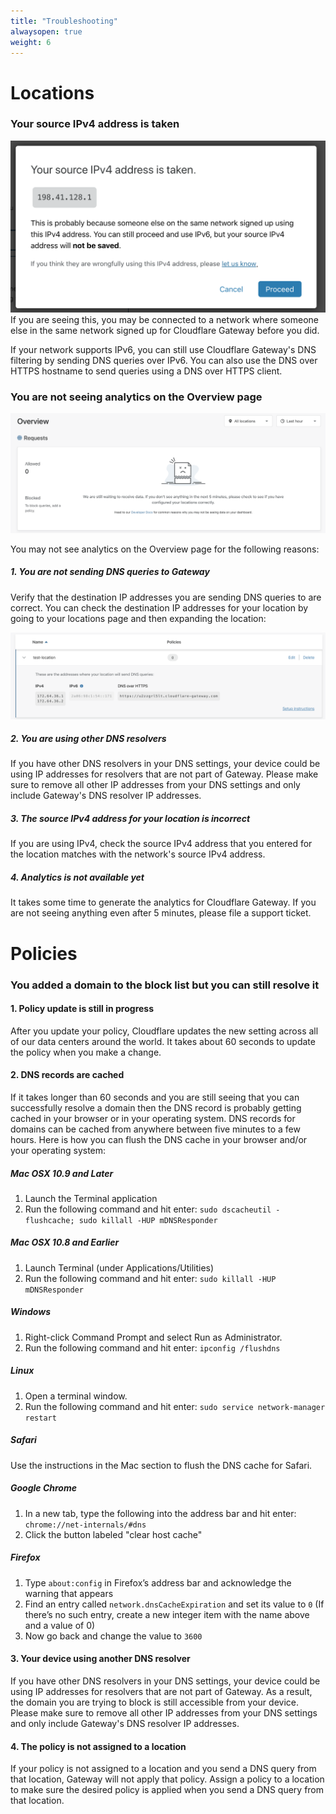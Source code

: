 ```yaml
---
title: "Troubleshooting"
alwaysopen: true
weight: 6
---
```


# Locations

### Your source IPv4 address is taken
![Source IP taken](../static/source-ip-taken.png)
If you are seeing this, you may be connected to a network where someone else in the same network signed up for Cloudflare Gateway before you did. 

If your network supports IPv6, you can still use Cloudflare Gateway's DNS filtering by sending DNS queries over IPv6. You can also use the DNS over HTTPS hostname to send queries using a DNS over HTTPS client.

### You are not seeing analytics on the Overview page
![Overview empty](../static/gateway-dash-overview-empty.png)

You may not see analytics on the Overview page for the following reasons:

##### 1. You are not sending DNS queries to Gateway
Verify that the destination IP addresses you are sending DNS queries to are correct. You can check the destination IP addresses for your location by going to your locations page and then expanding the location: 

![Location With Destinations](../static/expanded-location-with-destinations.png)

##### 2. You are using other DNS resolvers
If you have other DNS resolvers in your DNS settings, your device could be using IP addresses for resolvers that are not part of Gateway. Please make sure to remove all other IP addresses from your DNS settings and only include Gateway's DNS resolver IP addresses. 

##### 3. The source IPv4 address for your location is incorrect
If you are using IPv4, check the source IPv4 address that you entered for the location matches with the network's source IPv4 address.

##### 4. Analytics is not available yet
It takes some time to generate the analytics for Cloudflare Gateway. If you are not seeing anything even after 5 minutes, please file a support ticket.


# Policies

### You added a domain to the block list but you can still resolve it

#### 1. Policy update is still in progress
After you update your policy, Cloudflare updates the new setting across all of our data centers around the world. It takes about 60 seconds to update the policy when you make a change.

#### 2. DNS records are cached
If it takes longer than 60 seconds and you are still seeing that you can successfully resolve a domain then the DNS record is probably getting cached in your browser or in your operating system. DNS records for domains can be cached from anywhere between five minutes to a few hours. Here is how you can flush the DNS cache in your browser and/or your operating system:

##### Mac OSX 10.9 and Later

1. Launch the Terminal application
2. Run the following command and hit enter:
`sudo dscacheutil -flushcache; sudo killall -HUP mDNSResponder`

##### Mac OSX 10.8 and Earlier

1. Launch Terminal (under Applications/Utilities)
2. Run the following command and hit enter:
`sudo killall -HUP mDNSResponder`

##### Windows

1. Right-click Command Prompt and select Run as Administrator.
2. Run the following command and hit enter:
`ipconfig /flushdns`

##### Linux

1. Open a terminal window.
2. Run the following command and hit enter:
`sudo service network-manager restart`

##### Safari

Use the instructions in the Mac section to flush the DNS cache for Safari. 

##### Google Chrome

1. In a new tab, type the following into the address bar and hit enter: `chrome://net-internals/#dns`
2. Click the button labeled "clear host cache"

##### Firefox

1. Type `about:config` in Firefox’s address bar and acknowledge the warning that appears
2. Find an entry called `network.dnsCacheExpiration` and set its value to `0` (If there’s no such entry, create a new integer item with the name above and a value of 0)
3. Now go back and change the value to `3600`

#### 3. Your device using another DNS resolver
If you have other DNS resolvers in your DNS settings, your device could be using IP addresses for resolvers that are not part of Gateway. As a result, the domain you are trying to block is still accessible from your device. Please make sure to remove all other IP addresses from your DNS settings and only include Gateway's DNS resolver IP addresses.

#### 4. The policy is not assigned to a location
If your policy is not assigned to a location and you send a DNS query from that location, Gateway will not apply that policy. Assign a policy to a location to make sure the desired policy is applied when you send a DNS query from that location.